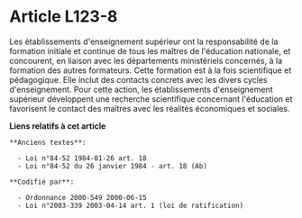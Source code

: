 # Article L123-8

Les établissements d'enseignement supérieur ont la responsabilité de la formation initiale et continue de tous les maîtres de
l'éducation nationale, et concourent, en liaison avec les départements ministériels concernés, à la formation des autres
formateurs. Cette formation est à la fois scientifique et pédagogique. Elle inclut des contacts concrets avec les divers
cycles d'enseignement. Pour cette action, les établissements d'enseignement supérieur développent une recherche scientifique
concernant l'éducation et favorisent le contact des maîtres avec les réalités économiques et sociales.

**Liens relatifs à cet article**

	**Anciens textes**:

	  - Loi n°84-52 1984-01-26 art. 18
	  - Loi n°84-52 du 26 janvier 1984 - art. 18 (Ab)

	**Codifié par**:

	  - Ordonnance 2000-549 2000-06-15
	  - Loi n°2003-339 2003-04-14 art. 1 (loi de ratification)
